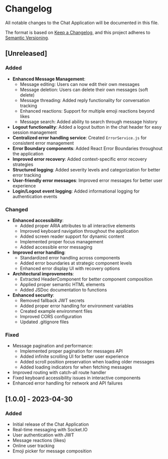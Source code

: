 # Changelog

All notable changes to the Chat Application will be documented in this file.

The format is based on [Keep a Changelog](https://keepachangelog.com/en/1.0.0/),
and this project adheres to [Semantic Versioning](https://semver.org/spec/v2.0.0.html).

## [Unreleased]

### Added
- **Enhanced Message Management**:
  - Message editing: Users can now edit their own messages
  - Message deletion: Users can delete their own messages (soft delete)
  - Message threading: Added reply functionality for conversation tracking
  - Enhanced reactions: Support for multiple emoji reactions beyond likes
  - Message search: Added ability to search through message history
- **Logout functionality**: Added a logout button in the chat header for easy session management
- **Centralized error handling service**: Created `ErrorService.js` for consistent error management
- **Error Boundary components**: Added React Error Boundaries throughout the application
- **Improved error recovery**: Added context-specific error recovery strategies
- **Structured logging**: Added severity levels and categorization for better error tracking
- **User-friendly error messages**: Improved error messages for better user experience
- **Login/Logout event logging**: Added informational logging for authentication events

### Changed
- **Enhanced accessibility**: 
  - Added proper ARIA attributes to all interactive elements
  - Improved keyboard navigation throughout the application
  - Added screen reader support for dynamic content
  - Implemented proper focus management
  - Added accessible error messaging
- **Improved error handling**:
  - Standardized error handling across components
  - Added error boundaries at strategic component levels
  - Enhanced error display UI with recovery options
- **Architectural improvements**:
  - Extracted HeaderComponent for better component composition
  - Applied proper semantic HTML elements
  - Added JSDoc documentation to functions
- **Enhanced security**:
  - Removed fallback JWT secrets
  - Added proper error handling for environment variables
  - Created example environment files
  - Improved CORS configuration
  - Updated .gitignore files

### Fixed
- Message pagination and performance:
  - Implemented proper pagination for messages API
  - Added infinite scrolling UI for better user experience
  - Added scroll position preservation when loading older messages
  - Added loading indicators for when fetching messages
- Improved routing with catch-all route handler
- Fixed keyboard accessibility issues in interactive components
- Enhanced error handling for network and API failures

## [1.0.0] - 2023-04-30

### Added
- Initial release of the Chat Application
- Real-time messaging with Socket.IO
- User authentication with JWT
- Message reactions (likes)
- Online user tracking
- Emoji picker for message composition
